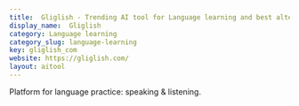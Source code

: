 ```yaml
---
title:  Gliglish - Trending AI tool for Language learning and best alternatives
display_name:  Gliglish
category: Language learning
category_slug: language-learning
key: gliglish_com
website: https://gliglish.com/
layout: aitool
---
```


Platform for language practice: speaking & listening.
